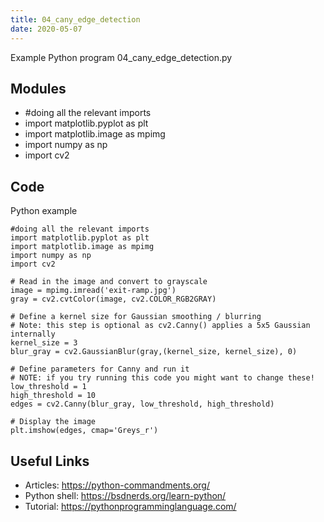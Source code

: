 ```yaml
---
title: 04_cany_edge_detection
date: 2020-05-07
---
```

Example Python program 04_cany_edge_detection.py

## Modules

* #doing all the relevant imports
* import matplotlib.pyplot as plt
* import matplotlib.image as mpimg
* import numpy as np
* import cv2

## Code

Python example

    #doing all the relevant imports
    import matplotlib.pyplot as plt
    import matplotlib.image as mpimg
    import numpy as np
    import cv2
    
    # Read in the image and convert to grayscale
    image = mpimg.imread('exit-ramp.jpg')
    gray = cv2.cvtColor(image, cv2.COLOR_RGB2GRAY)
    
    # Define a kernel size for Gaussian smoothing / blurring
    # Note: this step is optional as cv2.Canny() applies a 5x5 Gaussian internally
    kernel_size = 3
    blur_gray = cv2.GaussianBlur(gray,(kernel_size, kernel_size), 0)
    
    # Define parameters for Canny and run it
    # NOTE: if you try running this code you might want to change these!
    low_threshold = 1
    high_threshold = 10
    edges = cv2.Canny(blur_gray, low_threshold, high_threshold)
    
    # Display the image
    plt.imshow(edges, cmap='Greys_r')

## Useful Links

- Articles: https://python-commandments.org/
- Python shell: https://bsdnerds.org/learn-python/
- Tutorial: https://pythonprogramminglanguage.com/
